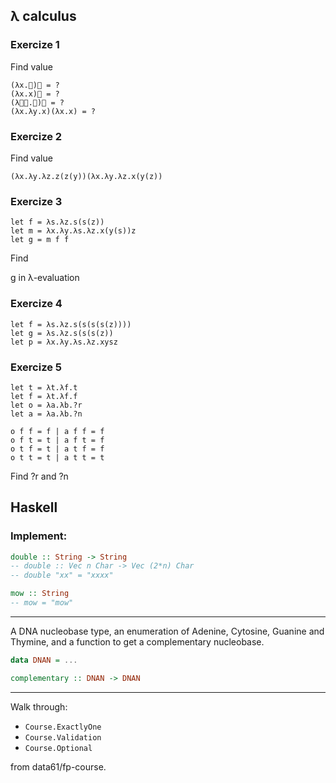 ## λ calculus

### Exercize 1
Find value 
```
(λx.🥕)🍋 = ?
(λx.x)🥕 = ?
(λ🥕🍋.🥕)🍋 = ? 
(λx.λy.x)(λx.x) = ?
```

### Exercize 2
Find value
```
(λx.λy.λz.z(z(y))(λx.λy.λz.x(y(z))
```

### Exercize 3
```
let f = λs.λz.s(s(z))
let m = λx.λy.λs.λz.x(y(s))z
let g = m f f
```
Find

g in λ-evaluation

### Exercize 4
```
let f = λs.λz.s(s(s(s(z))))
let g = λs.λz.s(s(s(z))
let p = λx.λy.λs.λz.xysz
```

### Exercize 5
```
let t = λt.λf.t
let f = λt.λf.f
let o = λa.λb.?r
let a = λa.λb.?n

o f f = f | a f f = f
o f t = t | a f t = f
o t f = t | a t f = f
o t t = t | a t t = t
```
Find ?r and ?n 

## Haskell

### Implement:

```haskell
double :: String -> String
-- double :: Vec n Char -> Vec (2*n) Char
-- double "xx" = "xxxx"

mow :: String
-- mow = "mow"
```

---

A DNA nucleobase type, an enumeration of Adenine, Cytosine, Guanine and Thymine, and a function to get a complementary nucleobase.

```haskell
data DNAN = ...

complementary :: DNAN -> DNAN
```

---

Walk through:

- `Course.ExactlyOne`
- `Course.Validation`
- `Course.Optional`

from data61/fp-course.
